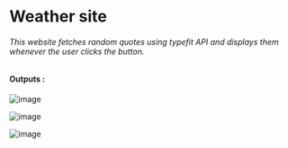 # Weather site
###### This website fetches random quotes using typefit API and displays them whenever the user clicks the button.

#### Outputs :

![image](https://user-images.githubusercontent.com/84489096/176395148-25597c7d-5fc3-48cb-ab2c-43cab2af5bf6.png)

![image](https://user-images.githubusercontent.com/84489096/176395232-e7974dc4-84a1-4ab9-8004-6e824770504d.png)

![image](https://user-images.githubusercontent.com/84489096/176395890-ec617bce-9823-460d-99c1-ce9f12eae10f.png)
